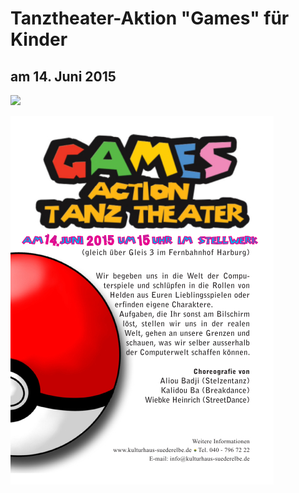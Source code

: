 # Tanztheater-Aktion "Games" für Kinder

## am 14. Juni 2015

![](/img/_wsb_509x741_Plakat_web.jpg)

![](/img/Kindertheater_Flyer_Mario_final.jpg)
